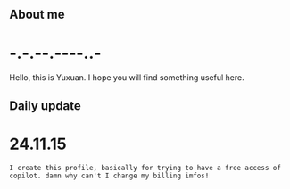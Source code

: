 ## About me
  # -.-.--.----..-
  Hello, this is Yuxuan. I hope you will find something useful here.

## Daily update
  # 24.11.15
    I create this profile, basically for trying to have a free access of copilot. damn why can't I change my billing imfos!
